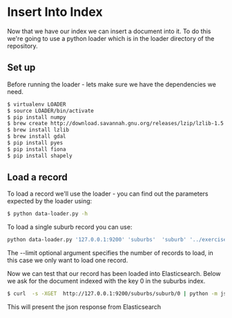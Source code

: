 # Insert Into Index

Now that we have our index we can insert a document into it. To do this we're going to use a python loader which is in the loader directory of the repository.

## Set up

Before running the loader - lets make sure we have the dependencies we need.

```bash
$ virtualenv LOADER
$ source LOADER/bin/activate
$ pip install numpy
$ brew create http://download.savannah.gnu.org/releases/lzip/lzlib-1.5.tar.gz
$ brew install lzlib
$ brew install gdal
$ pip install pyes
$ pip install fiona
$ pip install shapely
```

## Load a record

To load a record we'll use the loader - you can find out the parameters expected by the loader using:

```bash
$ python data-loader.py -h
```

To load a single suburb record you can use:

```bash
python data-loader.py '127.0.0.1:9200' 'suburbs'  'suburb' '../exercise_data/Melbourne-Localities/melbourne_locality_polygon.shp' 'id' --limit 1
```

The --limit optional argument specifies the number of records to load, in this case we only want to load one record.

Now we can test that our record has been loaded into Elasticsearch. Below we ask for the document indexed with the key 0 in the suburbs index.

```bash
$ curl  -s -XGET  http://127.0.0.1:9200/suburbs/suburb/0 | python -m json.tool
```
This will present the json response from Elasticsearch


